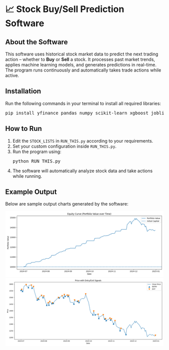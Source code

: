 <h1>📈 Stock Buy/Sell Prediction Software</h1>

<h2>About the Software</h2>
<p>
This software uses historical stock market data to predict the next trading action – 
whether to <strong>Buy</strong> or <strong>Sell</strong> a stock. It processes past market trends, applies 
machine learning models, and generates predictions in real-time. The program runs continuously and 
automatically takes trade actions while active.
</p>

<h2>Installation</h2>
<p>Run the following commands in your terminal to install all required libraries:</p>
<pre>
pip install yfinance pandas numpy scikit-learn xgboost joblib matplotlib
</pre>

<h2>How to Run</h2>
<ol>
<li>Edit the <code>STOCK_LISTS</code> in <code>RUN_THIS.py</code> according to your requirements.</li>
<li>Set your custom configuration inside <code>RUN_THIS.py</code>.</li>
<li>Run the program using:
<pre>
python RUN_THIS.py
</pre>
</li>
<li>The software will automatically analyze stock data and take actions while running.</li>
</ol>

<h2>Example Output</h2>
<p>Below are sample output charts generated by the software:</p>
<img src="RELIANCE_equity_curve.png" alt="Reliance Equity Curve">
<img src="RELIANCE_price_with_signals.png" alt="Reliance Price with Buy/Sell Signals">

</body>
